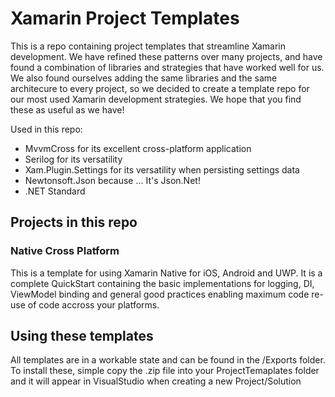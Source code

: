 # Xamarin Project Templates
This is a repo containing project templates that streamline Xamarin development. We have refined these patterns over many projects, and have found a combination of libraries and strategies that have worked well for us. We also found ourselves adding the same libraries and the same architecure to every project, so we decided to create a template repo for our most used Xamarin development strategies. We hope that you find these as useful as we have!

Used in this repo:
- MvvmCross for its excellent cross-platform application
- Serilog for its versatility
- Xam.Plugin.Settings for its versatility when persisting settings data
- Newtonsoft.Json because ... It's Json.Net!
- .NET Standard

## Projects in this repo

### Native Cross Platform
This is a template for using Xamarin Native for iOS, Android and UWP. It is a complete QuickStart containing the basic implementations for logging, DI, ViewModel binding and general good practices enabling maximum code re-use of code accross your platforms.

## Using these templates
All templates are in a workable state and can be found in the /Exports folder.
To install these, simple copy the .zip file into your ProjectTemaplates folder and it will appear in VisualStudio when creating a new Project/Solution
